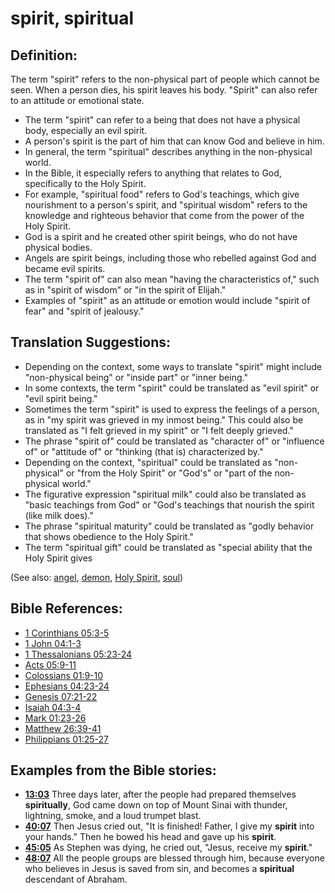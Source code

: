 # spirit, spiritual #

## Definition: ##

The term "spirit" refers to the non-physical part of people which cannot be seen. When a person dies, his spirit leaves his body. "Spirit" can also refer to an attitude or emotional state.

* The term "spirit" can refer to a being that does not have a physical body, especially an evil spirit.
* A person's spirit is the part of him that can know God and believe in him.
* In general, the term "spiritual" describes anything in the non-physical world.
* In the Bible, it especially refers to anything that relates to God, specifically to the Holy Spirit.
* For example, "spiritual food" refers to God's teachings, which give nourishment to a person's spirit, and "spiritual wisdom" refers to the knowledge and righteous behavior that come from the power of the Holy Spirit.
* God is a spirit and he created other spirit beings, who do not have physical bodies.
* Angels are spirit beings, including those who rebelled against God and became evil spirits.
* The term "spirit of" can also mean "having the characteristics of," such as in "spirit of wisdom" or "in the spirit of Elijah."
* Examples of "spirit" as an attitude or emotion would include "spirit of fear" and "spirit of jealousy."

## Translation Suggestions: ##

* Depending on the context, some ways to translate "spirit" might include "non-physical being" or "inside part" or "inner being."
* In some contexts, the term "spirit" could be translated as "evil spirit" or "evil spirit being."
* Sometimes the term "spirit" is used to express the feelings of a person, as in "my spirit was grieved in my inmost being." This could also be translated as "I felt grieved in my spirit" or "I felt deeply grieved."
* The phrase "spirit of" could be translated as "character of" or "influence of" or "attitude of" or "thinking (that is) characterized by."
* Depending on the context, "spiritual" could be translated as "non-physical" or "from the Holy Spirit" or "God's" or "part of the non-physical world."
* The figurative expression "spiritual milk" could also be translated as "basic teachings from God" or "God's teachings that nourish the spirit (like milk does)."
* The phrase "spiritual maturity" could be translated as "godly behavior that shows obedience to the Holy Spirit."
* The term "spiritual gift" could be translated as "special ability that the Holy Spirit gives

(See also: [angel](../kt/angel.md), [demon](../kt/demon.md), [Holy Spirit](../kt/holyspirit.md), [soul](../kt/soul.md))

## Bible References: ##

* [1 Corinthians 05:3-5](en/tn/1co/help/05/03)
* [1 John 04:1-3](en/tn/1jn/help/04/01)
* [1 Thessalonians 05:23-24](en/tn/1th/help/05/23)
* [Acts 05:9-11](en/tn/act/help/05/09)
* [Colossians 01:9-10](en/tn/col/help/01/09)
* [Ephesians 04:23-24](en/tn/eph/help/04/23)
* [Genesis 07:21-22](en/tn/gen/help/07/21)
* [Isaiah 04:3-4](en/tn/isa/help/04/03)
* [Mark 01:23-26](en/tn/mrk/help/01/23)
* [Matthew 26:39-41](en/tn/mat/help/26/39)
* [Philippians 01:25-27](en/tn/php/help/01/25)

## Examples from the Bible stories: ##

* __[13:03](en/tn/obs/help/13/03)__ Three days later, after the people had prepared themselves __spiritually__, God came down on top of Mount Sinai with thunder, lightning, smoke, and a loud trumpet blast.
* __[40:07](en/tn/obs/help/40/07)__ Then Jesus cried out, "It is finished! Father, I give my __spirit__  into your hands." Then he bowed his head and gave up his __spirit__.
* __[45:05](en/tn/obs/help/45/05)__ As Stephen was dying, he cried out, "Jesus, receive my __spirit__."
* __[48:07](en/tn/obs/help/48/07)__ All the people groups are blessed through him, because everyone who believes in Jesus is saved from sin, and becomes a __spiritual__  descendant of Abraham.